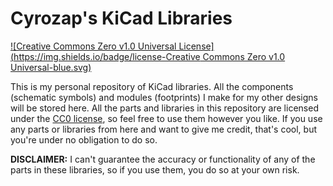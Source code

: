 # Cyrozap's KiCad Libraries

[![Creative Commons Zero v1.0 Universal License](https://img.shields.io/badge/license-Creative Commons Zero v1.0 Universal-blue.svg)][CC0]

This is my personal repository of KiCad libraries. All the components (schematic
symbols) and modules (footprints) I make for my other designs will be stored
here. All the parts and libraries in this repository are licensed under the
[CC0 license][CC0], so feel free to use them however you like. If you use any
parts or libraries from here and want to give me credit, that's cool, but you're
under no obligation to do so.

**DISCLAIMER:** I can't guarantee the accuracy or functionality of any of the
parts in these libraries, so if you use them, you do so at your own risk.

[CC0]: https://creativecommons.org/publicdomain/zero/1.0/
